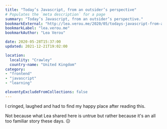 ```yaml
---
title: "Today’s Javascript, from an outsider’s perspective"
# Populates the `meta description` for a page
summary: "Today’s Javascript, from an outsider’s perspective."
bookmarkExternal: "http://lea.verou.me/2020/05/todays-javascript-from-an-outsiders-perspective/"
bookmarkLabel: "lea.verou.me"
bookmarkAuthor: "Lea Verou"

date: 2020-05-28T15:37:00
updated: 2021-12-21T19:02:00

location:
  locality: "Crawley"
  country-name: "United Kingdom"
category:
- "frontend"
- "javascript"
- "learning"

eleventyExcludeFromCollections: false
---
```


I cringed, laughed and had to find my happy place after reading this.

Not because what Lea shared here is untrue but rather because it's an all too familiar story these days. ☹️
